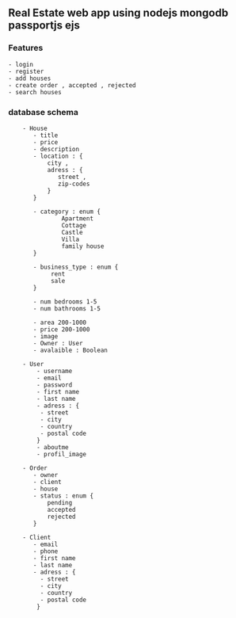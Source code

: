 ## Real Estate web app using nodejs mongodb passportjs ejs


### Features
    - login
    - register
    - add houses
    - create order , accepted , rejected
    - search houses 

### database schema
        - House
           - title
           - price
           - description
           - location : {
               city ,
               adress : {
                  street ,
                  zip-codes
               }
           }

           - category : enum {                
                   Apartment
                   Cottage
                   Castle
                   Villa
                   family house
           }

           - business_type : enum {
                rent
                sale
           }
           
           - num bedrooms 1-5
           - num bathrooms 1-5

           - area 200-1000
           - price 200-1000
           - image
           - Owner : User
           - avalaible : Boolean

        - User 
            - username
            - email
            - password
            - first name
            - last name
            - adress : {
             - street
             - city
             - country
             - postal code
            }
            - aboutme
            - profil_image

        - Order
           - owner
           - client
           - house
           - status : enum {
               pending
               accepted
               rejected
           }
           
        - Client
           - email
           - phone
           - first name
           - last name
           - adress : {
             - street
             - city
             - country
             - postal code
            }
        




